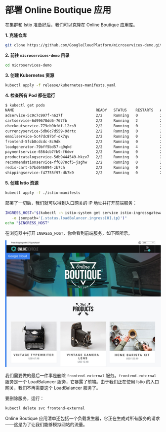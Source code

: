 # 部署 Online Boutique 应用

在集群和 Istio 准备好后，我们可以克隆在 Online Boutique 应用库。

**1. 克隆仓库**

```bash
git clone https://github.com/GoogleCloudPlatform/microservices-demo.git
```

**2. 前往  `microservices-demo` 目录**

```bash
cd microservices-demo
```

**3. 创建 Kubernetes 资源**

```bash
kubectl apply -f release/kubernetes-manifests.yaml
```

**4. 检查所有 Pod 都在运行**

```bash
$ kubectl get pods
NAME                                     READY   STATUS    RESTARTS   AGE
adservice-5c9c7c997f-n627f               2/2     Running   0          2m15s
cartservice-6d99678dd6-767fb             2/2     Running   2          2m16s
checkoutservice-779cb9bfdf-l2rs9         2/2     Running   0          2m18s
currencyservice-5db6c7d559-9drtc         2/2     Running   0          2m16s
emailservice-5c47dc87bf-dk7qv            2/2     Running   0          2m18s
frontend-5fcb8cdcdc-8c9dk                2/2     Running   0          2m17s
loadgenerator-79bff5bd57-q9qkd           2/2     Running   4          2m16s
paymentservice-6564cb7fb9-f6dwr          2/2     Running   0          2m17s
productcatalogservice-5db9444549-hkzv7   2/2     Running   0          2m17s
recommendationservice-ff6878cf5-jsghw    2/2     Running   0          2m18s
redis-cart-57bd646894-zb7ch              2/2     Running   0          2m15s
shippingservice-f47755f97-dk7k9          2/2     Running   0          2m15s
```

**5. 创建 Istio 资源**

```bash
kubectl apply -f ./istio-manifests
```

部署了一切后，我们就可以得到入口网关的 IP 地址并打开前端服务：

```bash
INGRESS_HOST="$(kubectl -n istio-system get service istio-ingressgateway \
   -o jsonpath='{.status.loadBalancer.ingress[0].ip}')"
echo "$INGRESS_HOST"
```

在浏览器中打开 `INGRESS_HOST`，你会看到前端服务，如下图所示。

![前端服务](../images/008i3skNly1gtec50smyvj60x10u0q7g02.jpg)

我们需要做的最后一件事是删除 `frontend-external` 服务。`frontend-external` 服务是一个 LoadBalancer 服务，它暴露了前端。由于我们正在使用 Istio 的入口网关，我们不再需要这个 LoadBalancer 服务了。

要删除服务，运行：

```sh
kubectl delete svc frontend-external
```

Online Boutique 应用清单还包括一个负载发生器，它正在生成对所有服务的请求——这是为了让我们能够模拟网站的流量。